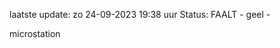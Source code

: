 laatste update: 
zo 24-09-2023 19:38   uur 
Status: FAALT - geel - 
<div class="service Y">microstation</div>
